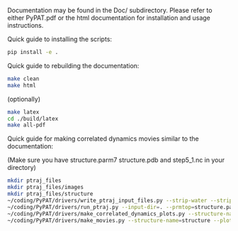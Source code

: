 Documentation may be found in the Doc/ subdirectory. Please refer to
either PyPAT.pdf or the html documentation for installation and usage
instructions.

Quick guide to installing the scripts:

```bash
pip install -e .
```

Quick guide to rebuilding the documentation:

```bash
make clean
make html
```

(optionally)
```bash
make latex
cd ./build/latex
make all-pdf
```

Quick guide for making correlated dynamics movies similar to the documentation:

(Make sure you have structure.parm7 structure.pdb and step5_1.nc in your directory)

```bash
mkdir ptraj_files
mkdir ptraj_files/images
mkdir ptraj_files/structure
~/coding/PyPAT/drivers/write_ptraj_input_files.py --strip-water --strip-hydros --input-dir=. --mdcrd=step5_1.nc --structure-name=structure --start=500 --stop=5500 --ps=5 --window-size=1000 --window-spacing=500
~/coding/PyPAT/drivers/run_ptraj.py --input-dir=. --prmtop=structure.parm7 --structure=structure
~/coding/PyPAT/drivers/make_correlated_dynamics_plots.py --structure-name=structure --start=500 --stop=5500 --window-size=1000 --window-spacing=500
~/coding/PyPAT/drivers/make_movies.py --structure-name=structure --plot-types=ca,avg,max,min,abs,straight,mainheavy

```
